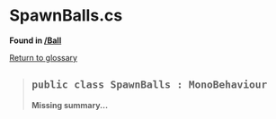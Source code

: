 # SpawnBalls.cs
**Found in [/Ball](../BALLISTIC/Assets/Scripts/Ball/SpawnBalls.cs)**

[Return to glossary](Glossary.md)


> ## `public class SpawnBalls : MonoBehaviour`
> **Missing summary...**
> 

